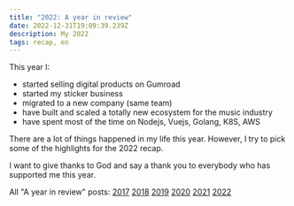 ```yaml
---
title: "2022: A year in review"
date: 2022-12-31T19:09:39.239Z
description: My 2022
tags: recap, en
---
```


This year I:

- started selling digital products on Gumroad
- started my sticker business
- migrated to a new company (same team)
- have built and scaled a totally new ecosystem for the music industry
- have spent most of the time on Nodejs, Vuejs, Golang, K8S, AWS

There are a lot of things happened in my life this year. However, I try to pick some of the highlights for the 2022 recap.

I want to give thanks to God and say a thank you to everybody who has supported me this year.

All "A year in review" posts: [2017](/notes/2017-year-in-review.html) [2018](/notes/2018-year-in-review.html) [2019](/notes/2019-year-in-review.html) [2020](/notes/2020-year-in-review.html) [2021](/notes/2021-year-in-review.html) [2022](/notes/2022-year-in-review.html) 
